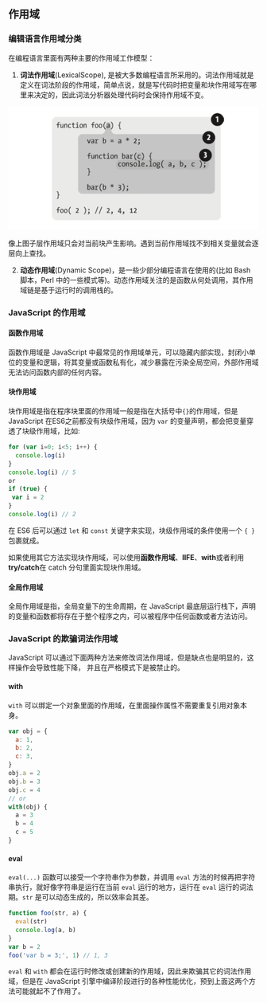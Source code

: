 ## 作用域

### 编辑语言作用域分类

在编程语言里面有两种主要的作用域工作模型：
1. **词法作用域**(LexicalScope), 是被大多数编程语言所采用的。词法作用域就是定义在词法阶段的作用域，简单点说，就是写代码时把变量和块作用域写在哪里来决定的，因此词法分析器处理代码时会保持作用域不变。

![](./images/cifa.png)

像上图子层作用域只会对当前块产生影响。遇到当前作用域找不到相关变量就会逐层向上查找。


2. **动态作用域**(Dynamic Scope)，是一些少部分编程语言在使用的(比如 Bash 脚本，Perl 中的一些模式等)。动态作用域关注的是函数从何处调用，其作用域链是基于运行时的调用栈的。


### JavaScript 的作用域

#### 函数作用域
函数作用域是 JavaScript 中最常见的作用域单元，可以隐藏内部实现，封闭小单位的变量和逻辑，将其变量或函数私有化，减少暴露在污染全局空间，外部作用域无法访问函数内部的任何内容。


#### 块作用域
块作用域是指在程序块里面的作用域一般是指在大括号中`{}`的作用域，但是 JavaScript 在ES6之前都没有块级作用域，因为 `var` 的变量声明，都会把变量穿透了块级作用域，比如:

```js
for (var i=0; i<5; i++) {
  console.log(i)
}
console.log(i) // 5
or 
if (true) {
 var i = 2
}
console.log(i) // 2
```

在 ES6 后可以通过 `let` 和 `const` 关键字来实现，块级作用域的条件使用一个 `{ }` 包裹就成。

如果使用其它方法实现块作用域，可以使用**函数作用域**、**IIFE**、**with**或者利用**try/catch**在 catch 分句里面实现块作用域。

#### 全局作用域

全局作用域是指，全局变量下的生命周期，在 JavaScript 最底层运行栈下，声明的变量和函数都将存在于整个程序之内，可以被程序中任何函数或者方法访问。

### JavaScript 的欺骗词法作用域

JavaScript 可以通过下面两种方法来修改词法作用域，但是缺点也是明显的，这样操作会导致性能下降， 并且在严格模式下是被禁止的。

#### with
`with` 可以绑定一个对象里面的作用域，在里面操作属性不需要重复引用对象本身。

```js
var obj = {
  a: 1,
  b: 2,
  c: 3,
}
obj.a = 2
obj.b = 3
obj.c = 4
// or
with(obj) {
  a = 3
  b = 4
  c = 5
}
```


#### eval

`eval(...)` 函数可以接受一个字符串作为参数，并调用 `eval` 方法的时候再把字符串执行，就好像字符串是运行在当前 `eval` 运行的地方，运行在 `eval` 运行的词法期。`str` 是可以动态生成的，所以效率会其差。

```js
function foo(str, a) {
  eval(str)
  console.log(a, b)
}
var b = 2
foo('var b = 3;', 1) // 1, 3
```

`eval` 和 `with` 都会在运行时修改或创建新的作用域，因此来欺骗其它的词法作用域，但是在 JavaScript 引擎中编译阶段进行的各种性能优化，预到上面这两个方法可能就起不了作用了。